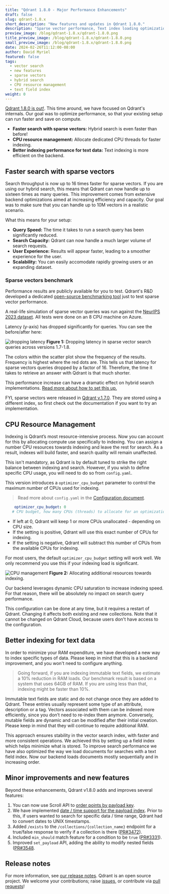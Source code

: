 ```yaml
---
title: "Qdrant 1.8.0 - Major Performance Enhancements"
draft: false
slug: qdrant-1.8.x 
short_description: "New features and updates in Qdrant 1.8.0."
description: "Sparse vector performance, Text index loading optimization, Text immutability, Dynamic CPU saturation" 
preview_image: /blog/qdrant-1.8.x/qdrant-1.8.0.png
title_preview_image: /blog/qdrant-1.8.x/qdrant-1.8.0.png
small_preview_image: /blog/qdrant-1.8.x/qdrant-1.8.0.png
date: 2024-02-26T11:12:00-08:00
author: David Myriel
featured: false 
tags:
  - vector search
  - new features
  - sparse vectors
  - hybrid search
  - CPU resource management
  - text field index
weight: 0 
---
```


[Qdrant 1.8.0 is out!](https://github.com/qdrant/qdrant/releases/tag/v1.8.0).
This time around, we have focused on Qdrant's internals. Our goal was to optimize performance, so that your existing setup can run faster and save on compute. 

- **Faster search with sparse vectors:** Hybrid search is even faster than before!
- **CPU resource management:** Allocate dedicated CPU threads for faster indexing. 
- **Better indexing performance for text data:** Text indexing is more efficient on the backend.

## Faster search with sparse vectors

Search throughput is now up to 16 times faster for sparse vectors. If you are using our hybrid search, this means that Qdrant can now handle up to sixteen times as many queries. This improvement comes from extensive backend optimizations aimed at increasing efficiency and capacity. Our goal was to make sure that you can handle up to 10M vectors in a realistic scenario.

What this means for your setup:

- **Query Speed:** The time it takes to run a search query has been significantly reduced. 
- **Search Capacity:** Qdrant can now handle a much larger volume of search requests.
- **User Experience:** Results will appear faster, leading to a smoother experience for the user.
- **Scalability:** You can easily accomodate rapidly growing users or an expanding dataset.

### Sparse vectors benchmark

Performance results are publicly available for you to test. Qdrant's R&D developed a dedicated [open-source benchmarking tool](https://github.com/qdrant/sparse-vectors-benchmark) just to test sparse vector performance.

A real-life simulation of sparse vector queries was run against the [NeurIPS 2023 dataset](https://big-ann-benchmarks.com/neurips23.html). All tests were done on an 8 CPU machine on Azure. 

Latency (y-axis) has dropped significantly for queries. You can see the before/after here:

![dropping latency](/blog/qdrant-1.8.x/benchmark.png)
**Figure 1:** Dropping latency in sparse vector search queries across versions 1.7-1.8.

The colors within the scatter plot show the frequency of the results. Frequency is highest where the red dots are. This tells us that latency for sparse vectors queries dropped by a factor of 16. Therefore, the time it takes to retrieve an answer with Qdrant is that much shorter. 

This performance increase can have a dramatic effect on hybrid search implementations. [Read more about how to set this up.](https://qdrant.tech/articles/sparse-vectors/)

FYI, sparse vectors were released in [Qdrant v.1.7.0](https://qdrant.tech/articles/qdrant-1.7.x/#sparse-vectors). They are stored using a different index, so first check out the documentation if you want to try an implementation.

## CPU Resource Management

Indexing is Qdrant’s most resource-intensive process. Now you can account for this by allocating compute use specifically to indexing. You can assign a number CPU resources towards indexing and leave the rest for search. As a result, indexes will build faster, and search quality will remain unaffected.

This isn't mandatory, as Qdrant is by default tuned to strike the right balance between indexing and search. However, if you wish to define specific CPU usage, you will need to do so from `config.yaml`.

This version introduces a `optimizer_cpu_budget` parameter to control the maximum number of CPUs used for indexing. 

> Read more about `config.yaml` in the [Configuration document](https://qdrant.tech/documentation/guides/configuration/).

```yaml
    optimizer_cpu_budget: 0
   # CPU budget, how many CPUs (threads) to allocate for an optimization job.
```
- If left at 0, Qdrant will keep 1 or more CPUs unallocated - depending on CPU size.
- If the setting is positive, Qdrant will use this exact number of CPUs for indexing.
- If the setting is negative, Qdrant will subtract this number of CPUs from the available CPUs for indexing.

For most users, the default `optimizer_cpu_budget` setting will work well. We only recommend you use this if your indexing load is significant.

![CPU management](/blog/qdrant-1.8.x/cpu-management.png)
**Figure 2:** Allocating additional resources towards indexing.

Our backend leverages dynamic CPU saturation to increase indexing speed. For that reason, there will be absolutely no impact on search query performance.

This configuration can be done at any time, but it requires a restart of Qdrant. Changing it affects both existing and new collections. Note that it cannot be changed on Qdrant Cloud, because users don't have access to the configuration.

## Better indexing for text data

In order to minimize your RAM expenditure, we have developed a new way to index specific types of data. Please keep in mind that this is a backend improvement, and you won't need to configure anything. 

> Going forward, if you are indexing immutable text fields, we estimate a 10% reduction in RAM loads. Our benchmark result is based on a system that uses 64GB of RAM. If you are using less than that, indexing might be faster than 10%.

Immutable text fields are static and do not change once they are added to Qdrant. These entries usually represent some type of an attribute, description or a tag. Vectors associated with them can be indexed more efficiently, since you don’t need to re-index them anymore. Conversely, mutable fields are dynamic and can be modified after their initial creation. Please keep in mind that they will continue to require additional RAM.

This approach ensures stability in the vector search index, with faster and more consistent operations. We achieved this by setting up a field index which helps minimize what is stored. To improve search performance we have also optimized the way we load documents for searches with a text field index. Now our backend loads documents mostly sequentially and in increasing order.


## Minor improvements and new features

Beyond these enhancements, Qdrant v1.8.0 adds and improves several features:

1. You can now use Scroll API to [order points by payload key](/documentation/concepts/points/#order-points-by-a-payload-key).
2. We have implemented [date / time support for the payload index](https://github.com/qdrant/qdrant/issues/3320). 
Prior to this, if users wanted to search for specific data / time range, Qdrant had to convert dates to UNIX timestamps.
3. Added `/exists` to the `/collections/{collection_name}` endpoint for a true/false response to verify if a collection is there ([PR#3472](https://github.com/qdrant/qdrant/pull/3472)).
4. Included `min_should` match feature for a condition to be `true` ([PR#3331](https://github.com/qdrant/qdrant/pull/3466/)).
5. Improved `set_payload` API, adding the ability to modify nested fields ([PR#3548](https://github.com/qdrant/qdrant/pull/3548).

## Release notes

For more information, see [our release notes](https://github.com/qdrant/qdrant/releases/tag/v1.8.0). 
Qdrant is an open source project. We welcome your contributions; raise [issues](https://github.com/qdrant/qdrant/issues), or contribute via [pull requests](https://github.com/qdrant/qdrant/pulls)!
